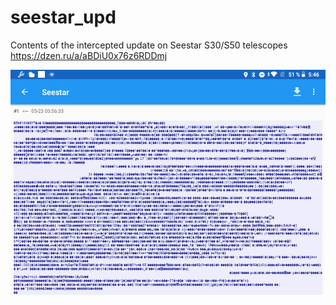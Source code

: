 # seestar_upd
Contents of the intercepted update on Seestar S30/S50 telescopes
https://dzen.ru/a/aBDiU0x76z6RDDmj

![img](img/IMG_20250526_115646.png)
